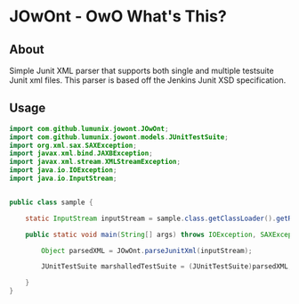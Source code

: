 # **JOwOnt - OwO What's This?**

## About
Simple Junit XML parser that supports both single and multiple testsuite Junit xml files. This parser is based off the Jenkins Junit XSD specification.

## Usage
```java
import com.github.lumunix.jowont.JOwOnt;
import com.github.lumunix.jowont.models.JUnitTestSuite;
import org.xml.sax.SAXException;
import javax.xml.bind.JAXBException;
import javax.xml.stream.XMLStreamException;
import java.io.IOException;
import java.io.InputStream;


public class sample {

    static InputStream inputStream = sample.class.getClassLoader().getResourceAsStream("junit.xml");

    public static void main(String[] args) throws IOException, SAXException, XMLStreamException, JAXBException {

        Object parsedXML = JOwOnt.parseJunitXml(inputStream);

        JUnitTestSuite marshalledTestSuite = (JUnitTestSuite)parsedXML;

    }
}

```
